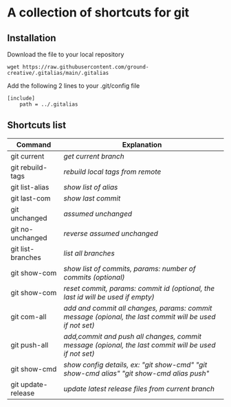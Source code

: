 # A collection of shortcuts for git

## Installation
 
Download the file to your  local repository
```
wget https://raw.githubusercontent.com/ground-creative/.gitalias/main/.gitalias
```

Add the following 2 lines to your .git/config file
```
[include]
	path = ../.gitalias
```

## Shortcuts list

| Command  | Explanation |
| ------------- | ------------- |
| git current | *get current branch* |
| git rebuild-tags  | *rebuild local tags from remote* |
| git list-alias  | *show list of alias*  |
| git last-com | *show last commit*  |
| git unchanged | *assumed unchanged* |
| git no-unchanged | *reverse assumed unchanged* |
| git list-branches  | *list all branches*  |
| git show-com  | *show list of commits, params: number of commits (optional)* |
| git show-com  | *reset commit, params: commit id (optional, the last id will be used if empty)* |
| git com-all | *add and commit all changes, params: commit message (opional, the last commit will be used if not set)* |
| git push-all | *add,commit and push all changes, commit message (opional, the last commit will be used if not set)* |
| git show-cmd | *show config details, ex: "git show-cmd" "git show-cmd alias" "git show-cmd alias push"* |
| git update-release  | *update latest release files from current branch*  |